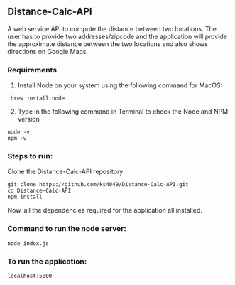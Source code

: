 ## Distance-Calc-API
A web service API to compute the distance between two locations.
The user has to provide two addresses/zipcode and the application will provide the approximate distance between the two locations and also shows directions on Google Maps.

### Requirements
1. Install Node on your system using the following command for MacOS:
  ```
   brew install node
  ```
2. Type in the following command in Terminal to check the Node and NPM version
  ```
  node -v
  npm -v
  ```

### Steps to run:
Clone the Distance-Calc-API repository
  ```
  git clone https://github.com/ks4049/Distance-Calc-API.git
  cd Distance-Calc-API
  npm install 
  ```
  Now, all the dependencies required for the application all installed.
 
  ### Command to run the node server:
  ```
  node index.js
  ```
  ### To run the application:
  ```
  localhost:5000
  ```
